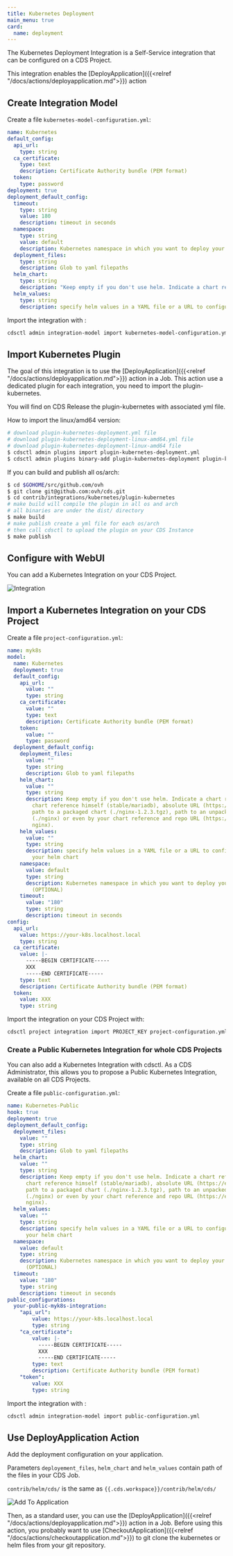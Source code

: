 ```yaml
---
title: Kubernetes Deployment
main_menu: true
card: 
  name: deployment
---
```



The Kubernetes Deployment Integration is a Self-Service integration that can be configured on a CDS Project.

This integration enables the [DeployApplication]({{<relref "/docs/actions/deployapplication.md">}}) action

## Create Integration Model

Create a file `kubernetes-model-configuration.yml`:

```yml
name: Kubernetes
default_config:
  api_url:
    type: string
  ca_certificate:
    type: text
    description: Certificate Authority bundle (PEM format)
  token:
    type: password
deployment: true
deployment_default_config:
  timeout:
    type: string
    value: 180
    description: timeout in seconds
  namespace:
    type: string
    value: default
    description: Kubernetes namespace in which you want to deploy your components (OPTIONAL)
  deployment_files:
    type: string
    description: Glob to yaml filepaths
  helm_chart:
    type: string
    description: "Keep empty if you don't use helm. Indicate a chart reference by chart reference himself (stable/mariadb), absolute URL (https://example.com/charts/nginx-1.2.3.tgz), path to a packaged chart (./nginx-1.2.3.tgz), path to an unpacked chart directory (./nginx) or even by your chart reference and repo URL (https://example.com/charts/ nginx)."
  helm_values:
    type: string
    description: specify helm values in a YAML file or a URL to configure/override your helm chart
```

Import the integration with :

```bash
cdsctl admin integration-model import kubernetes-model-configuration.yml
```

## Import Kubernetes Plugin

The goal of this integration is to use the [DeployApplication]({{<relref "/docs/actions/deployapplication.md">}}) action in a Job.
This action use a dedicated plugin for each integration, you need to import the plugin-kubernetes.

You will find on CDS Release the plugin-kubernetes with associated yml file.

How to import the linux/amd64 version:

```bash
# download plugin-kubernetes-deployment.yml file
# download plugin-kubernetes-deployment-linux-amd64.yml file
# download plugin-kubernetes-deployment-linux-amd64 file
$ cdsctl admin plugins import plugin-kubernetes-deployment.yml
$ cdsctl admin plugins binary-add plugin-kubernetes-deployment plugin-kubernetes-deployment-linux-amd64.yml plugin-kubernetes-deployment-linux-amd64
```

If you can build and publish all os/arch:

```bash
$ cd $GOHOME/src/github.com/ovh
$ git clone git@github.com:ovh/cds.git
$ cd contrib/integrations/kubernetes/plugin-kubernetes
# make build will compile the plugin in all os and arch
# all binaries are under the dist/ directory
$ make build
# make publish create a yml file for each os/arch
# then call cdsctl to upload the plugin on your CDS Instance
$ make publish
```

## Configure with WebUI

You can add a Kubernetes Integration on your CDS Project.

![Integration](../images/kubernetes-integration-webui.png)

## Import a Kubernetes Integration on your CDS Project

Create a file `project-configuration.yml`:

```yml
name: myk8s
model:
  name: Kubernetes
  deployment: true
  default_config:
    api_url:
      value: ""
      type: string
    ca_certificate:
      value: ""
      type: text
      description: Certificate Authority bundle (PEM format)
    token:
      value: ""
      type: password
  deployment_default_config:
    deployment_files:
      value: ""
      type: string
      description: Glob to yaml filepaths
    helm_chart:
      value: ""
      type: string
      description: Keep empty if you don't use helm. Indicate a chart reference by
        chart reference himself (stable/mariadb), absolute URL (https://example.com/charts/nginx-1.2.3.tgz),
        path to a packaged chart (./nginx-1.2.3.tgz), path to an unpacked chart directory
        (./nginx) or even by your chart reference and repo URL (https://example.com/charts/
        nginx).
    helm_values:
      value: ""
      type: string
      description: specify helm values in a YAML file or a URL to configure/override
        your helm chart
    namespace:
      value: default
      type: string
      description: Kubernetes namespace in which you want to deploy your components
        (OPTIONAL)
    timeout:
      value: "180"
      type: string
      description: timeout in seconds
config:
  api_url:
    value: https://your-k8s.localhost.local
    type: string
  ca_certificate:
    value: |-
      -----BEGIN CERTIFICATE-----
      XXX
      -----END CERTIFICATE-----
    type: text
    description: Certificate Authority bundle (PEM format)
  token:
    value: XXX
    type: string
```

Import the integration on your CDS Project with:

```bash
cdsctl project integration import PROJECT_KEY project-configuration.yml
```

### Create a Public Kubernetes Integration for whole CDS Projects

You can also add a Kubernetes Integration with cdsctl. As a CDS Administrator,
this allows you to propose a Public Kubernetes Integration, available on all CDS Projects.

Create a file `public-configuration.yml`:

```yml
name: Kubernetes-Public
hook: true
deployment: true
deployment_default_config:
  deployment_files:
    value: ""
    type: string
    description: Glob to yaml filepaths
  helm_chart:
    value: ""
    type: string
    description: Keep empty if you don't use helm. Indicate a chart reference by
      chart reference himself (stable/mariadb), absolute URL (https://example.com/charts/nginx-1.2.3.tgz),
      path to a packaged chart (./nginx-1.2.3.tgz), path to an unpacked chart directory
      (./nginx) or even by your chart reference and repo URL (https://example.com/charts/
      nginx).
  helm_values:
    value: ""
    type: string
    description: specify helm values in a YAML file or a URL to configure/override
      your helm chart
  namespace:
    value: default
    type: string
    description: Kubernetes namespace in which you want to deploy your components
      (OPTIONAL)
  timeout:
    value: "180"
    type: string
    description: timeout in seconds
public_configurations:
  your-public-myk8s-integration:
    "api_url":
        value: https://your-k8s.localhost.local
        type: string
    "ca_certificate":
        value: |-
          -----BEGIN CERTIFICATE-----
          XXX
          -----END CERTIFICATE-----
        type: text
        description: Certificate Authority bundle (PEM format)
    "token":
        value: XXX
        type: string
```

Import the integration with :

```bash
cdsctl admin integration-model import public-configuration.yml
```

## Use DeployApplication Action

Add the deployment configuration on your application.

Parameters `deployement_files`, `helm_chart` and `helm_values` contain
path of the files in your CDS Job.

`contrib/helm/cds/` is the same as `{{.cds.workspace}}/contrib/helm/cds/`

![Add To Application](../images/link_kubernetes_to_application.png)

Then, as a standard user, you can use the [DeployApplication]({{<relref "/docs/actions/deployapplication.md">}}) action in a Job.
Before using this action, you probably want to use [CheckoutApplication]({{<relref "/docs/actions/checkoutapplication.md">}}) to git clone the kubernetes or helm files from your git repository.
